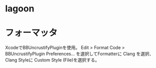lagoon
======

# フォーマッタ

XcodeでBBUncrustifyPluginを使用。
Edit > Format Code > BBUncrustifyPlugin Preferences... を選択してFormatterに Clang を選択、Clang Styleに Custom Style (File)を選択する。
